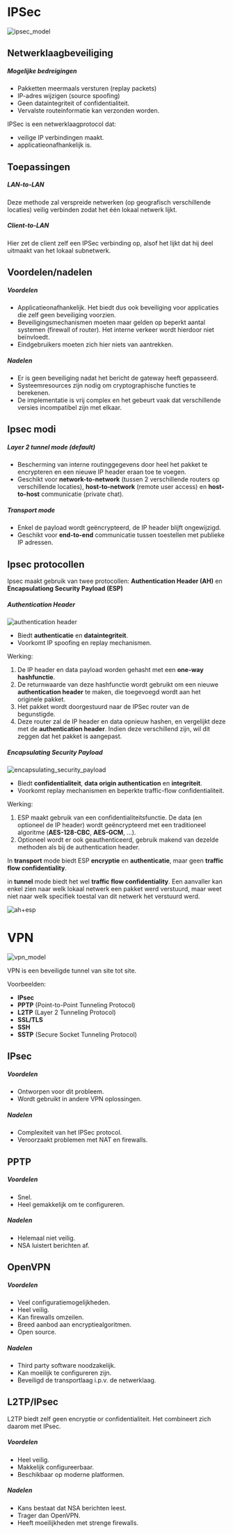 # IPSec
![ipsec_model](img/ipsec_model.png)

## Netwerklaagbeveiliging
##### Mogelijke bedreigingen
* Pakketten meermaals versturen (replay packets)
* IP-adres wijzigen (source spoofing)
* Geen dataintegriteit of confidentialiteit.
* Vervalste routeinformatie kan verzonden worden.

IPSec is een netwerklaagprotocol dat:

* veilige IP verbindingen maakt.
* applicatieonafhankelijk is.

## Toepassingen
##### LAN-to-LAN
Deze methode zal verspreide netwerken (op geografisch verschillende locaties) veilig verbinden zodat het één lokaal netwerk lijkt. 

##### Client-to-LAN
Hier zet de client zelf een IPSec verbinding op, alsof het lijkt dat hij deel uitmaakt van het lokaal subnetwerk. 

## Voordelen/nadelen
##### Voordelen
* Applicatieonafhankelijk. Het biedt dus ook beveiliging voor applicaties die zelf geen beveiliging voorzien.
* Beveiligingsmechanismen moeten maar gelden op beperkt aantal systemen (firewall of router). Het interne verkeer wordt hierdoor niet beïnvloedt.
* Eindgebruikers moeten zich hier niets van aantrekken.
##### Nadelen
* Er is geen beveiliging nadat het bericht de gateway heeft gepasseerd.
* Systeemresources zijn nodig om cryptographische functies te berekenen.
* De implementatie is vrij complex en het gebeurt vaak dat verschillende versies incompatibel zijn met elkaar.


## Ipsec modi
##### Layer 2 tunnel mode (default)
* Bescherming van interne routinggegevens door heel het pakket te encrypteren en een nieuwe IP header eraan toe te voegen. 
* Geschikt voor **network-to-network** (tussen 2 verschillende routers op verschillende locaties), **host-to-network** (remote user access) en **host-to-host** communicatie (private chat).
##### Transport mode
* Enkel de payload wordt geëncrypteerd, de IP header blijft ongewijzigd.
* Geschikt voor **end-to-end** communicatie tussen toestellen met publieke IP adressen.

## Ipsec protocollen
Ipsec maakt gebruik van twee protocollen: **Authentication Header (AH)** en **Encapsulationg Security Payload (ESP)**
##### Authentication Header

![authentication header](img/authentication_header.PNG)

* Biedt **authenticatie** en **dataintegriteit**.
* Voorkomt IP spoofing en replay mechanismen.

Werking:
1. De IP header en data payload worden gehasht met een **one-way hashfunctie**.
1. De returnwaarde van deze hashfunctie wordt gebruikt om een nieuwe **authentication header** te maken, die toegevoegd wordt aan het originele pakket.
1. Het pakket wordt doorgestuurd naar de IPSec router van de begunstigde.
1. Deze router zal de IP header en data opnieuw hashen, en vergelijkt deze met de **authentication header**. Indien deze verschillend zijn, wil dit zeggen dat het pakket is aangepast.

##### Encapsulating Security Payload
![encapsulating_security_payload](img/encapsulating_security_payload.png)
* Biedt **confidentialiteit**, **data origin authentication** en **integriteit**.
* Voorkomt replay mechanismen en beperkte traffic-flow confidentialiteit.

Werking:
1. ESP maakt gebruik van een confidentialiteitsfunctie. De data (en optioneel de IP header) wordt geëncrypteerd met een traditioneel algoritme (**AES-128-CBC**, **AES-GCM**, ...). 
1. Optioneel wordt er ook geauthenticeerd, gebruik makend van dezelde methoden als bij de authentication header. 

In **transport** mode biedt ESP **encryptie** en **authenticatie**, maar geen **traffic flow confidentiality**.

in **tunnel** mode biedt het wel **traffic flow confidentiality**. Een aanvaller kan enkel zien naar welk lokaal netwerk een pakket werd verstuurd, maar weet niet naar welk specifiek toestal van dit netwerk het verstuurd werd.

![ah+esp](img/ah_+_esp.png)

# VPN
![vpn_model](img/vpn_model.png)

VPN is een beveiligde tunnel van site tot site.

Voorbeelden:

* **IPsec**
* **PPTP** (Point-to-Point Tunneling Protocol)
* **L2TP** (Layer 2 Tunneling Protocol)
* **SSL/TLS**
* **SSH**
* **SSTP** (Secure Socket Tunneling Protocol)

## IPsec
##### Voordelen
* Ontworpen voor dit probleem.
* Wordt gebruikt in andere VPN oplossingen.
##### Nadelen
* Complexiteit van het IPSec protocol.
* Veroorzaakt problemen met NAT en firewalls.
## PPTP
##### Voordelen
* Snel.
* Heel gemakkelijk om te configureren.
##### Nadelen
* Helemaal niet veilig.
* NSA luistert berichten af.
## OpenVPN
##### Voordelen
* Veel configuratiemogelijkheden.
* Heel veilig.
* Kan firewalls omzeilen.
* Breed aanbod aan encryptiealgoritmen.
* Open source.
##### Nadelen
* Third party software noodzakelijk.
* Kan moeilijk te configureren zijn.
* Beveiligd de transportlaag i.p.v. de netwerklaag.

## L2TP/IPsec
L2TP biedt zelf geen encryptie or confidentialiteit. Het combineert zich daarom met IPsec.
##### Voordelen
* Heel veilig.
* Makkelijk configureerbaar.
* Beschikbaar op moderne platformen.
##### Nadelen
* Kans bestaat dat NSA berichten leest.
* Trager dan OpenVPN.
* Heeft moeilijkheden met strenge firewalls.
